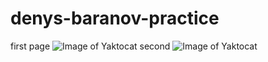 # denys-baranov-practice 
first page
![Image of Yaktocat](https://ibb.co/r0XQg3k)
second
![Image of Yaktocat](https://ibb.co/h1RPJjq)
